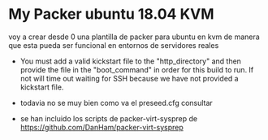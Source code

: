 
# My Packer ubuntu 18.04 KVM

voy a crear desde 0 una plantilla de packer para ubuntu en kvm de manera que esta pueda ser funcional en entornos de servidores reales


- You must add a valid kickstart file to the "http_directory" and then provide the file in the "boot_command" in order for this build to run. If not will time out waiting for SSH because we have not provided a kickstart file.

- todavia no se muy bien como va el preseed.cfg consultar

- se han incluido los scripts de packer-virt-sysprep de https://github.com/DanHam/packer-virt-sysprep